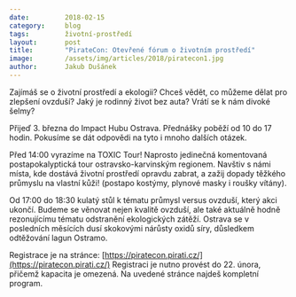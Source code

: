 ```yaml
---
date:         2018-02-15
category:     blog
tags:         životní-prostředí
layout:       post
title:        "PirateCon: Otevřené fórum o životním prostředí"
image:        /assets/img/articles/2018/piratecon1.jpg
author:       Jakub Dušánek
---
```

 
Zajímáš se o životní prostředí a ekologii? Chceš vědět, co můžeme dělat pro zlepšení ovzduší? Jaký je rodinný život bez auta? Vrátí se k nám divoké šelmy?

Přijeď 3. března do Impact Hubu Ostrava. Přednášky poběží od 10 do 17 hodin. Pokusíme se dát odpovědi na tyto i mnoho dalších otázek. 

Před 14:00 vyrazíme na TOXIC Tour! Naprosto jedinečná komentovaná postapokalyptická tour ostravsko-karvinským regionem. Navštiv s námi místa, kde dostává životní prostředí opravdu zabrat, a zažij dopady těžkého průmyslu na vlastní kůži! (postapo kostýmy, plynové masky i roušky vítány).

Od 17:00 do 18:30 kulatý stůl k tématu průmysl versus ovzduší, který akci ukončí. Budeme se věnovat nejen kvalitě ovzduší, ale také aktuálně hodně rezonujícímu tématu odstranění ekologických zátěží. Ostrava se v posledních měsících dusí skokovými nárůsty oxidů síry, důsledkem odtěžování lagun Ostramo.

Registrace je na stránce: [https://piratecon.pirati.cz/](https://piratecon.pirati.cz/) Registraci je nutno provést do 22. února, přičemž kapacita je omezená. Na uvedené stránce najdeš kompletní program.


